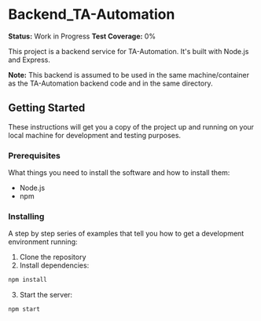 # Backend_TA-Automation

**Status:** Work in Progress
**Test Coverage:** 0%

This project is a backend service for TA-Automation. It's built with Node.js and Express.

**Note:** This backend is assumed to be used in the same machine/container as the TA-Automation backend code and in the same directory.

## Getting Started

These instructions will get you a copy of the project up and running on your local machine for development and testing purposes.

### Prerequisites

What things you need to install the software and how to install them:

- Node.js
- npm

### Installing

A step by step series of examples that tell you how to get a development environment running:

1. Clone the repository
2. Install dependencies:
```bash
npm install
```
3. Start the server:
```bash
npm start
```